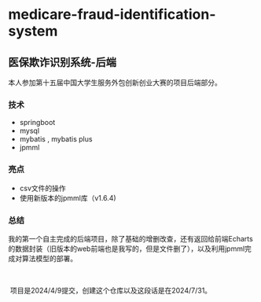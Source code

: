 # medicare-fraud-identification-system

## 医保欺诈识别系统-后端

本人参加第十五届中国大学生服务外包创新创业大赛的项目后端部分。



### 技术

* springboot
* mysql
* mybatis , mybatis plus
* jpmml



### 亮点

* csv文件的操作
* 使用新版本的jpmml库（v1.6.4)



### 总结

我的第一个自主完成的后端项目，除了基础的增删改查，还有返回给前端Echarts的数据封装（旧版本的web前端也是我写的，但是文件删了），以及利用jpmml完成对算法模型的部署。

​											

​																		项目是2024/4/9提交，创建这个仓库以及这段话是在2024/7/31。
